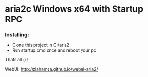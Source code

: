 # aria2c Windows x64 with Startup RPC


### Installing:
*	Clone this project in C:\aria2
*	Run startup.cmd once and reboot your pc

Thats all :) !

WebUI: http://ziahamza.github.io/webui-aria2/